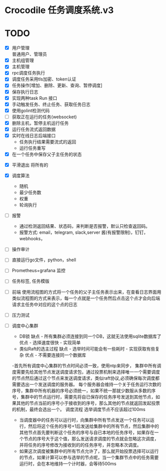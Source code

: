 # Crocodile 任务调度系统.v3


# TODO
- [x] 用户管理  
      普通用户、管理员
- [x] 主机组管理
- [x] 主机管理
- [x] rpc调度任务执行
- [x] 调度任务采用tls加密、token认证
- [x] 任务操作[增加、删除、更新、查询、暂停调度]
- [x] 保存执行日志
- [x] 实现两种task Run 接口
- [x] 手动触发任务、终止任务、获取任务日志
- [x] 使用golint检测代码
- [ ] 获取正在运行的任务(websocket)
- [x] 删除主机，暂停主机运行任务
- [x] 运行任务流式返回数据
- [x] 实时在线日志后端接口 
    - 任务执行结果需要流式的返回 
    - 运行任务重写
- [x] 在一个任务中保存父子主任务的状态
<!-- - [ ] grpc keepalive -->
- [x] 平滑退出 将所有的
<!-- - [ ] 定时删除执行日志 -->
<!-- - [ ] grpc validator -->
- [x] 调度算法
    - 随机
    - 最少任务数
    - 权重
    - 轮询执行
- [ ] 报警
    - 通过检测返回结果、状态码，来判断是否报警，默认只检查返回码。
    - 报警方式: email，telegram, slack,server 酱(有报警限制)，钉钉，webhooks，
- [ ] 操作审计
- [ ] 直接运行go文件，python，shell
- [ ] Prometheus+grafana 监控
- [ ] 任务标签, 任务模版
- [ ] 前端
    使用流程图的方式将一个任务的父子主任务表示出来，在查看日志界面用类似流程图的方式来表示，每一个点就是一个任务然后点击这个点才会向后端请求主任务中对应的这个点的日志

- [ ] 压力测试

- [ ] 调度中心集群
    - DB锁
        缺点
            - 所有集群必须连接到同一个DB，这就无法使用sqlite数据库了
        优点
            - 选择速度很快
            - 实现简单
    - 类似Raft的选主过程
        缺点
            - 选举时间可能会有一些耗时
            - 实现获取有些复杂
        优点
            - 不需要连接同一个数据库
            
    -首先所有调度中心集群的节点时间必须一致，使用ntp来同步，
    集群中所有调度需要先给其他节点发送调度请求包，通过投票机制来选择唯一一个需要调度的节点然后通过这个节点来发送调度请求，类似raft协议,必须确保每次调度都需要选出一个发送调度的服务器。
    每个服务器会维持一个关于任务运行次数的序号，集群中所有机器的序号必须统一，如果不统一那就少数服从多数的序号，集群中的节点运行时，需要先将自已保存的任务序号发送到其他节点，如果其他的节点当前的序号小于接收到的序号，那么其他的节点就返回发起投票的机制，最终会选出一个。
    调度流程
    选举调度节点不应该超过100ms
    - 当调度器中的任务可以运行时，向集群中所有节点发送一个任务可以运行，然后将这个任务的序号+1后发送给集群中的所有节点，然后集群中的其他节点首先要判断这个任务的序号与自已本地的任务序号，如果存在一个节点的序号大于这个值，那么发送请求调度的节点就会忽略这次调度，并将任务的序号修改为接收到的的任务序号，并忽略本次调度。
    - 如果这次调度被集群中的所有节点允许了，那么就开始投票选择可以运行的节点，如果计算可以参与选举的节点呢，当一个集群节点中的任务需要运行时，会在本地维持一个计时器，会等待500ms


